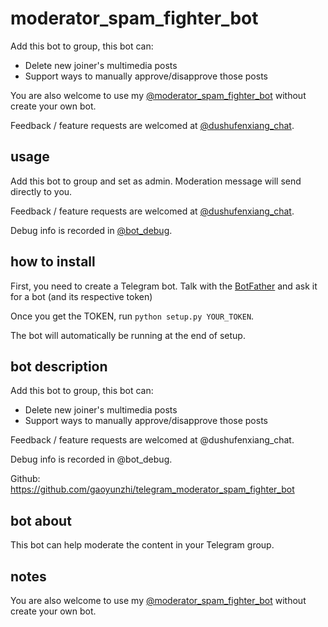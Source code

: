 # moderator_spam_fighter_bot

Add this bot to group, this bot can:
* Delete new joiner's multimedia posts
* Support ways to manually approve/disapprove those posts

You are also welcome to use my [@moderator_spam_fighter_bot](https://t.me/moderator_spam_fighter_bot) without create your own bot.

Feedback / feature requests are welcomed at [@dushufenxiang_chat](https://t.me/dushufenxiang_chat).

## usage

Add this bot to group and set as admin. Moderation message will send directly to you.

Feedback / feature requests are welcomed at [@dushufenxiang_chat](https://t.me/dushufenxiang_chat).

Debug info is recorded in [@bot_debug](https://t.me/bot_debug).


## how to install

First, you need to create a Telegram bot. Talk with the [BotFather](https://t.me/botfather) and ask it for a bot (and its respective token)

Once you get the TOKEN, run `python setup.py YOUR_TOKEN`.

The bot will automatically be running at the end of setup.

## bot description

Add this bot to group, this bot can:
* Delete new joiner's multimedia posts
* Support ways to manually approve/disapprove those posts

Feedback / feature requests are welcomed at @dushufenxiang_chat.

Debug info is recorded in @bot_debug.

Github: https://github.com/gaoyunzhi/telegram_moderator_spam_fighter_bot

## bot about 

This bot can help moderate the content in your Telegram group.

## notes

You are also welcome to use my [@moderator_spam_fighter_bot](https://t.me/moderator_spam_fighter_bot) without create your own bot.